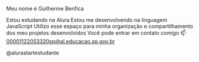 Meu nome é Guilherme Benfica

Estou estudando na Alura
Estou me desenvolvendo na linguagem JavaScript
Utilizo esse espaço para minha organização e compartilhamento dos meu projetos desenvolvidos
Você pode entrar em contato comigo 📫
00001122053320sp@al.educacao.sp.gov.br

@alurastartestudante
